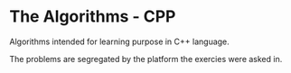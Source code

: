 # The Algorithms - CPP

Algorithms intended for learning purpose in C++ language.

The problems are segregated by the platform the exercies were asked in.

